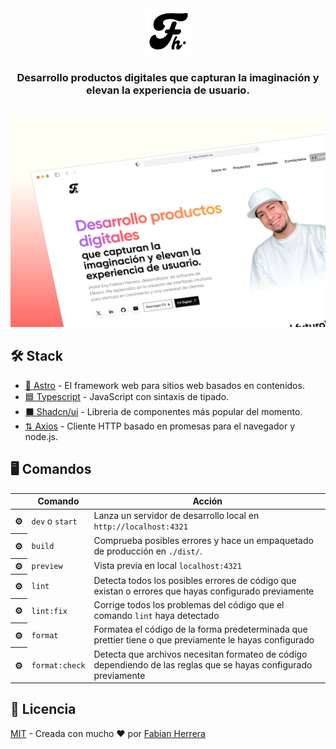 <main>
  <div align="center">
    <picture align="center">
      <source
        media='(prefers-color-scheme: dark)'
        srcSet='https://github.com/FabianHermar/fabianh.dev/blob/main/public/svg/light-logo.svg'
      />
      <source
        media='(prefers-color-scheme: light)'
        srcSet='https://github.com/FabianHermar/fabianh.dev/blob/main/public/svg/dark-logo.svg'
      />
      <img
        height="75em"
        alt='Boxode Logo'
        src='https://github.com/FabianHermar/fabianh.dev/blob/main/public/svg/dark-logo.svg'
      />
    </picture>
  <h3>Desarrollo productos digitales que capturan la imaginación y elevan la experiencia de usuario.</h3>
    <br />
    <img src="https://raw.githubusercontent.com/FabianHermar/fabianh.me/main/public/portfolio_mockup.webp" alt="Web design of my personal portfolio" />
    <br />
  </div>
    <div>
      <h2>🛠 Stack</h2>
      <ul>
        <li>
          <a href="https://astro.build/">🚀 Astro</a> - El framework web para sitios web basados en contenidos.
        </li>
        <li>
          <a href="https://www.typescriptlang.org/">🟦 Typescript</a> - JavaScript con sintaxis de tipado.
        </li>
        <li>
          <a href="https://ui.shadcn.com/">⬛ Shadcn/ui</a> - Libreria de componentes más popular del momento.
        </li>
        <li>
          <a href="https://axios-http.com/">⇅ Axios</a> - Cliente HTTP basado en promesas para el navegador y node.js.
        </li>
      </ul>
    </div>
  <div>
    <h2>🖥 Comandos</h2>
    <table>
      <thead>
        <tr>
          <th></th>
          <th>Comando</th>
          <th>Acción</th>
        </tr>
      </thead>
      <tbody>
        <tr>
          <th>⚙</th>
          <td><code>dev</code> o <code>start</code></td>
          <td>Lanza un servidor de desarrollo local en <code>http://localhost:4321</code></td>
        </tr>
        <tr>
          <th>⚙</th>
          <td><code>build</code></td>
          <td>Comprueba posibles errores y hace un empaquetado de producción en <code>./dist/</code>.</td>
        </tr>
        <tr>
          <th>⚙</th>
          <td><code>preview</code></td>
          <td>Vista previa en local <code>localhost:4321</code></td>
        </tr>
        <tr>
          <th>⚙</th>
          <td><code>lint</code></td>
          <td>Detecta todos los posibles errores de código que existan o errores que hayas configurado previamente</td>
        </tr>
        <tr>
          <th>⚙</th>
          <td><code>lint:fix</code></td>
          <td>Corrige todos los problemas del código que el comando <code>lint</code> haya detectado</td>
        </tr>
        <tr>
          <th>⚙</th>
          <td><code>format</code></td>
          <td>Formatea el código de la forma predeterminada que prettier tiene o que previamente le hayas configurado</td>
        </tr>
        <tr>
          <th>⚙</th>
          <td><code>format:check</code></td>
          <td>Detecta que archivos necesitan formateo de código dependiendo de las reglas que se hayas configurado previamente</td>
        </tr>
      </tbody>
    </table>
  </div>
  <div>
    <h2>🔑 Licencia</h2>
    <a href="https://github.com/FabianHermar/fabianh.dev/blob/main/LICENSE">MIT</a> - Creada con mucho ❤️ por <a href="https://fabianh.dev">Fabian Herrera</a>
  </div>
</main>
